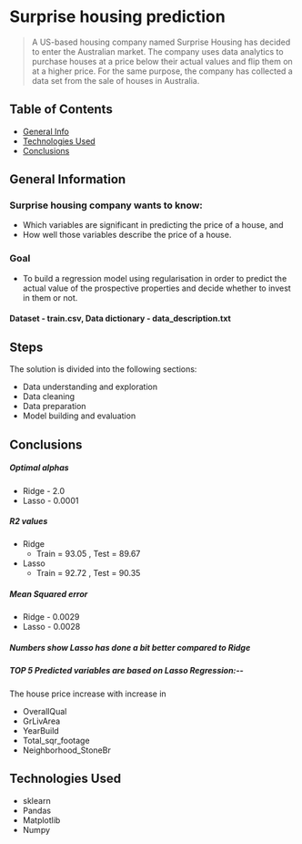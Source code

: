 # Surprise housing prediction
> A US-based housing company named Surprise Housing has decided to enter the Australian market. The company uses data analytics to purchase houses at a price below their actual values and flip them on at a higher price. For the same purpose, the company has collected a data set from the sale of houses in Australia.


## Table of Contents
* [General Info](#general-information)
* [Technologies Used](#technologies-used)
* [Conclusions](#conclusions)

<!-- You can include any other section that is pertinent to your problem -->

## General Information

### Surprise housing company wants to know:
- Which variables are significant in predicting the price of a house, and
- How well those variables describe the price of a house.

### Goal
- To build a regression model using regularisation in order to predict the actual value of the prospective properties and decide whether to invest in them or not.

#### Dataset - train.csv, Data dictionary - data_description.txt

## Steps

The solution is divided into the following sections:

- Data understanding and exploration
- Data cleaning
- Data preparation
- Model building and evaluation


## Conclusions

##### Optimal alphas

   - Ridge - 2.0
   - Lasso - 0.0001

##### R2 values

 - Ridge 
     - Train = 93.05 , Test = 89.67
 - Lasso
     - Train = 92.72 , Test = 90.35
     
#####  Mean Squared error 

 - Ridge - 0.0029
 - Lasso - 0.0028

##### Numbers show Lasso has done a bit better compared to Ridge

##### TOP 5 Predicted variables are based on Lasso Regression:--

The house price increase with increase in
- OverallQual 
- GrLivArea 
- YearBuild 
- Total_sqr_footage 
- Neighborhood_StoneBr 



<!-- You don't have to answer all the questions - just the ones relevant to your project. -->


## Technologies Used
- sklearn
- Pandas
- Matplotlib
- Numpy

